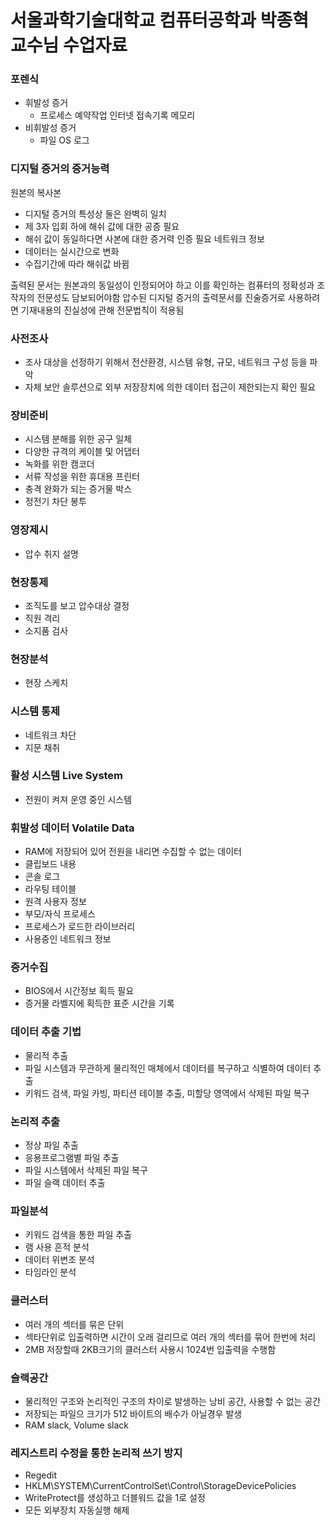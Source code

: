 # 서울과학기술대학교 컴퓨터공학과 박종혁 교수님 수업자료  
 
### 포렌식
- 휘발성 증거
  - 프로세스 예약작업 인터넷 접속기록 메모리
- 비휘발성 증거
  - 파일 OS 로그 

### 디지털 증거의 증거능력
원본의 복사본
- 디지털 증거의 특성상 둘은 완벽히 일치
- 제 3자 입회 하에 해쉬 값에 대한 공증 필요
- 해쉬 값이 동일하다면 사본에 대한 증거력 인증 필요
네트워크 정보
- 데이터는 실시간으로 변화
- 수집기간에 따라 해쉬값 바뀜

출력된 문서는 원본과의 동일성이 인정되어야 하고 이를 확인하는 컴퓨터의 정확성과 조작자의 전문성도 담보되어야함
압수된 디지털 증거의 출력문서를 진술증거로 사용하려면 기재내용의 진실성에 관해 전문법칙이 적용됨

### 사전조사
- 조사 대상을 선정하기 위해서 전산환경, 시스템 유형, 규모, 네트워크 구성 등을 파악
- 자체 보안 솔루션으로 외부 저장장치에 의한 데이터 접근이 제한되는지 확인 필요
### 장비준비
- 시스템 분해를 위한 공구 일체
- 다양한 규격의 케이블 및 어댑터
- 녹화를 위한 캠코더
- 서류 작성을 위한 휴대용 프린터
- 충격 완화가 되는 증거물 박스
- 정전기 차단 봉투
### 영장제시
- 압수 취지 설명
### 현장통제
- 조직도를 보고 압수대상 결정
- 직원 격리
- 소지품 검사
### 현장분석
- 현장 스케치
### 시스템 통제
- 네트워크 차단
- 지문 채취

### 활성 시스템 Live System
- 전원이 켜져 운영 중인 시스템
### 휘발성 데이터 Volatile Data
-  RAM에 저장되어 있어 전원을 내리면 수집할 수 없는 데이터
- 클립보드 내용
- 콘솔 로그
- 라우팅 테이블
- 원격 사용자 정보
- 부모/자식 프로세스
- 프로세스가 로드한 라이브러리
- 사용중인 네트워크 정보

### 증거수집
- BIOS에서 시간정보 획득 필요
- 증거물 라벨지에 획득한 표준 시간을 기록

### 데이터 추출 기법
- 물리적 추출
- 파일 시스템과 무관하게 물리적인 매체에서 데이터를 복구하고 식별하여 데이터 추출
- 키워드 검색, 파일 카빙, 파티션 테이블 추출, 미할당 영역에서 삭제된 파일 복구
### 논리적 추출
- 정상 파일 추출
- 응용프로그램별 파일 추출
- 파일 시스템에서 삭제된 파일 복구
- 파일 슬랙 데이터 추출
### 파일분석
- 키워드 검색을 통한 파일 추출
- 램 사용 흔적 분석
- 데이터 위변조 분석
- 타임라인 분석
### 클러스터
- 여러 개의 섹터를 묶은 단위
- 섹타단위로 입출력하면 시간이 오래 걸리므로 여러 개의 섹터를 묶어 한번에 처리
- 2MB 저장할때 2KB크기의 클러스터 사용시 1024번 입출력을 수행함
### 슬랙공간
- 물리적인 구조와 논리적인 구조의 차이로 발생하는 낭비 공간, 사용할 수 없는 공간
- 저장되는 파일으 크기가 512 바이트의 배수가 아닐경우 발생
- RAM slack, Volume slack

### 레지스트리 수정을 통한 논리적 쓰기 방지  
- Regedit  
- HKLM\SYSTEM\CurrentControlSet\Control\StorageDevicePolicies  
- WriteProtect를 생성하고 더블워드 값을 1로 설정  
- 모든 외부장치 자동실행 해제  
